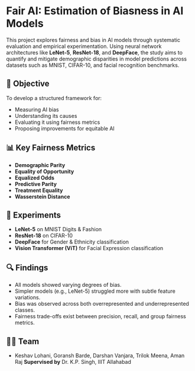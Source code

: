 # Fair AI: Estimation of Biasness in AI Models

This project explores fairness and bias in AI models through systematic evaluation and empirical experimentation. Using neural network architectures like **LeNet-5**, **ResNet-18**, and **DeepFace**, the study aims to quantify and mitigate demographic disparities in model predictions across datasets such as MNIST, CIFAR-10, and facial recognition benchmarks.

## 🧠 Objective

To develop a structured framework for:

* Measuring AI bias
* Understanding its causes
* Evaluating it using fairness metrics
* Proposing improvements for equitable AI

## 📊 Key Fairness Metrics

* **Demographic Parity**
* **Equality of Opportunity**
* **Equalized Odds**
* **Predictive Parity**
* **Treatment Equality**
* **Wasserstein Distance**

## 🧪 Experiments

* **LeNet-5** on MNIST Digits & Fashion
* **ResNet-18** on CIFAR-10
* **DeepFace** for Gender & Ethnicity classification
* **Vision Transformer (ViT)** for Facial Expression classification

## 🔍 Findings

* All models showed varying degrees of bias.
* Simpler models (e.g., LeNet-5) struggled more with subtle feature variations.
* Bias was observed across both overrepresented and underrepresented classes.
* Fairness trade-offs exist between precision, recall, and group fairness metrics.

## 👨‍💻 Team

* Keshav Lohani, Goransh Barde, Darshan Vanjara, Trilok Meena, Aman Raj
  **Supervised by** Dr. K.P. Singh, IIIT Allahabad

